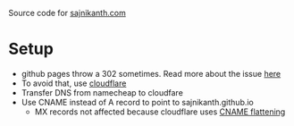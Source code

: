 Source code for [sajnikanth.com](http://sajnikanth.com)

Setup
=====

* github pages throw a 302 sometimes. Read more about the issue [here](http://davidensinger.com/2014/04/transferring-the-dns-from-namecheap-to-cloudflare-for-github-pages/)
* To avoid that, use [cloudflare](https://cloudflare.com)
* Transfer DNS from namecheap to cloudfare
* Use CNAME instead of A record to point to sajnikanth.github.io
    * MX records not affected because cloudflare uses [CNAME flattening](https://support.cloudflare.com/hc/en-us/articles/200169056-CNAME-Flattening-RFC-compliant-support-for-CNAME-at-the-root)
